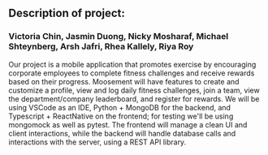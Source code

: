 ## Description of project:
### Victoria Chin, Jasmin Duong, Nicky Mosharaf, Michael Shteynberg, Arsh Jafri, Rhea Kallely, Riya Roy

Our project is a mobile application that promotes exercise by encouraging corporate employees to complete fitness challenges and receive rewards based on their progress. Moosement will have features to create and customize a profile, view and log daily fitness challenges, join a team, view the department/company leaderboard, and register for rewards. We will be using VSCode as an IDE, Python + MongoDB for the backend, and Typescript + ReactNative on the frontend; for testing we'll be using mongomock as well as pytest. The frontend will manage a clean UI and client interactions, while the backend will handle database calls and interactions with the server, using a REST API library. 
